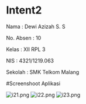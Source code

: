 # Intent2

Nama : Dewi Azizah S. S

No. Absen : 10

Kelas : XII RPL 3

NIS : 4321/1219.063

Sekolah : SMK Telkom Malang

#Screenshoot Aplikasi

![i21.png](https://docs.google.com/uc?id=0BxP7RiZ49wJjMExMdFRRXzNZVms)
![i22.png](https://docs.google.com/uc?id=0BxP7RiZ49wJjUDB6MjRzODBoZEE)
![i23.png](https://docs.google.com/uc?id=0BxP7RiZ49wJjMEhteXZ0UjdGdXM)
